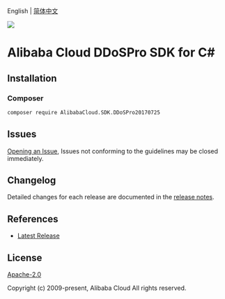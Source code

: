 English | [简体中文](README-CN.md)

![](https://aliyunsdk-pages.alicdn.com/icons/AlibabaCloud.svg)

# Alibaba Cloud DDoSPro SDK for C#

## Installation

### Composer

```bash
composer require AlibabaCloud.SDK.DDoSPro20170725
```

## Issues

[Opening an Issue](https://github.com/aliyun/alibabacloud-csharp-sdk/issues/new), Issues not conforming to the guidelines may be closed immediately.

## Changelog

Detailed changes for each release are documented in the [release notes](./ChangeLog.md).

## References

* [Latest Release](https://github.com/aliyun/alibabacloud-csharp-sdk/)

## License

[Apache-2.0](http://www.apache.org/licenses/LICENSE-2.0)

Copyright (c) 2009-present, Alibaba Cloud All rights reserved.
